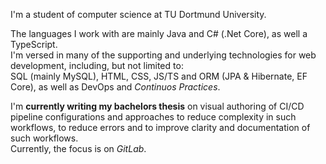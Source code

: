 I'm a student of computer science at TU Dortmund University.

The languages I work with are mainly Java and C# (.Net Core), as well a TypeScript.  
I'm versed in many of the supporting and underlying technologies for web development,
including, but not limited to:  
SQL (mainly MySQL), HTML, CSS, JS/TS and ORM (JPA & Hibernate, EF Core),
as well as DevOps and *Continuos Practices*.

I'm **currently writing my bachelors thesis** on visual authoring of CI/CD pipeline
configurations and approaches to reduce complexity in such workflows, to reduce
errors and to improve clarity and documentation of such workflows.  
Currently, the focus is on *GitLab*.

